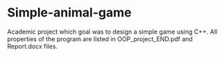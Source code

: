 # Simple-animal-game
Academic project which goal was to design a simple game using C++.
All properties of the program are listed in OOP_project_END.pdf and Report.docx files.
